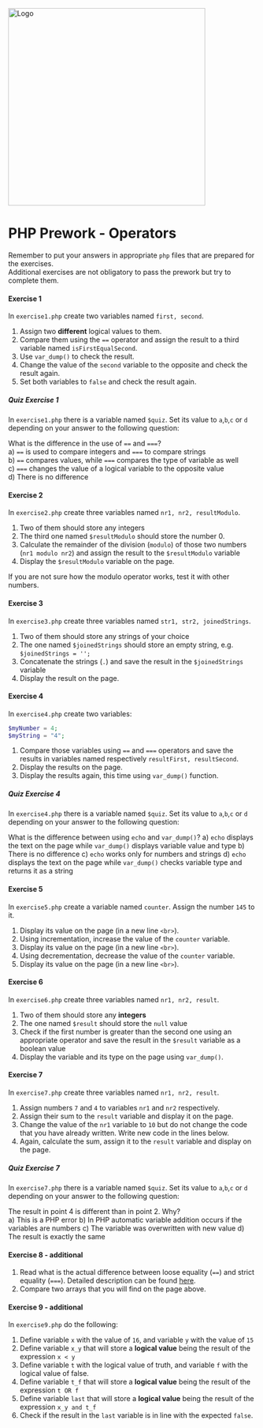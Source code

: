 <img alt="Logo" src="http://coderslab.pl/svg/logo-coderslab.svg" width="400">

#  PHP Prework - Operators

Remember to put your answers in appropriate `php` files that are prepared for the exercises.  
Additional exercises are not obligatory to pass the prework but try to complete them.

#### Exercise 1

In `exercise1.php` create two variables named `first, second`.

1. Assign two **different** logical values to them.
2. Compare them using the ```==``` operator and assign the result to a third variable named `isFirstEqualSecond`.
3. Use `var_dump()` to check the result.
4. Change the value of the `second` variable to the opposite and check the result again.
5. Set both variables to `false` and check the result again.

##### Quiz Exercise 1

In `exercise1.php` there is a variable named `$quiz`. Set its value to `a`,`b`,`c` or `d` depending on your answer to the following question:

What is the difference in the use of `==` and `===`?  
a) `==` is used to compare integers and `===` to compare strings  
b) `==` compares values, while `===` compares the type of variable as well  
c) `===` changes the value of a logical variable to the opposite value  
d) There is no difference

#### Exercise 2

In `exercise2.php` create three variables named `nr1, nr2, resultModulo`.

1. Two of them should store any integers
2. The third one named ```$resultModulo``` should store the number 0.
3. Calculate the remainder of the division (`modulo`) of those two numbers (`nr1 modulo nr2`) and assign the result to the ```$resultModulo``` variable
4. Display the ```$resultModulo``` variable on the page.

If you are not sure how the modulo operator works, test it with other numbers.

#### Exercise 3

In `exercise3.php` create three variables named `str1, str2, joinedStrings`.

1. Two of them should store any strings of your choice
2. The one named ```$joinedStrings``` should store an empty string, e.g. `$joinedStrings = '';`
3. Concatenate the strings (`.`) and save the result in the ```$joinedStrings``` variable
4. Display the result on the page.

#### Exercise 4

In `exercise4.php` create two variables:

 ```php
$myNumber = 4;
$myString = "4";
 ```

1. Compare those variables using ```==``` and ```===``` operators and save the results in variables named respectively `resultFirst, resultSecond`.
2. Display the results on the page.
3. Display the results again, this time using `var_dump()` function.

##### Quiz Exercise 4

In `exercise4.php` there is a variable named `$quiz`. Set its value to `a`,`b`,`c` or `d` depending on your answer to the following question:

What is the difference between using `echo` and `var_dump()`?
a) `echo` displays the text on the page while `var_dump()` displays variable value and type
b) There is no difference
c) `echo` works only for numbers and strings
d) `echo` displays the text on the page while `var_dump()` checks variable type and returns it as a string

#### Exercise 5

In `exercise5.php` create a variable named ```counter```. Assign the number `145` to it.

1. Display its value on the page (in a new line `<br>`).
2. Using incrementation, increase the value of the ```counter``` variable.
3. Display its value on the page (in a new line `<br>`).
4. Using decrementation, decrease the value of the ```counter``` variable.
5. Display its value on the page (in a new line `<br>`).

#### Exercise 6

In `exercise6.php` create three variables named `nr1, nr2, result`.

1. Two of them should store any **integers**
2. The one named ```$result``` should store the ```null``` value
3. Check if the first number is greater than the second one using an appropriate operator and save the result in the ```$result``` variable as a boolean value
4. Display the variable and its type on the page using `var_dump()`.

#### Exercise 7

In `exercise7.php` create three variables named `nr1, nr2, result`.

1. Assign numbers `7` and `4` to variables `nr1` and `nr2` respectively.
2. Assign their sum to the `result` variable and display it on the page.
3. Change the value of the `nr1` variable to `10` but do not change the code that you have already written. Write new code in the lines below.
4. Again, calculate the sum, assign it to the `result` variable and display on the page.

##### Quiz Exercise 7

In `exercise7.php` there is a variable named `$quiz`. Set its value to `a`,`b`,`c` or `d` depending on your answer to the following question:

The result in point 4 is different than in point 2. Why?  
a) This is a PHP error
b) In PHP automatic variable addition occurs if the variables are numbers
c) The variable was overwritten with new value
d) The result is exactly the same

#### Exercise 8 - additional

1. Read what is the actual difference between loose equality (`==`) and strict equality (`===`).
   Detailed description can be found [here][comparison].
2. Compare two arrays that you will find on the page above.

#### Exercise 9 - additional

In `exercise9.php` do the following:

1. Define variable `x` with the value of `16`, and variable `y` with the value of `15`
2. Define variable `x_y` that will store a **logical value** being the result of the expression `x < y`
3. Define variable `t` with the logical value of truth, and variable `f` with the logical value of false.
4. Define variable `t_f` that will store a **logical value** being the result of the expression `t OR f`
5. Define variable `last` that will store a **logical value** being the result of the expression `x_y and t_f`
6. Check if the result in the `last` variable is in line with the expected `false`.

<!-- Links -->
[comparison]: https://php.net/manual/en/types.comparisons.php
